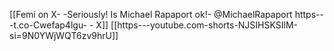 [[Femi on X- -Seriously! Is Michael Rapaport ok!- @MichaelRapaport https---t.co-Cwefap4lgu- - X]] 
[[https---youtube.com-shorts-NJSIHSKSIlM-si=9N0YWjWQT6zv9hrU]]